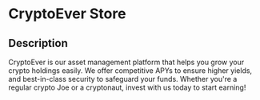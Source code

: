 # CryptoEver Store

## Description
CryptoEver is our asset management platform that helps you grow your crypto holdings easily. We offer competitive APYs to ensure higher yields, and best-in-class security to safeguard your funds. Whether you're a regular crypto Joe or a cryptonaut, invest with us today to start earning!